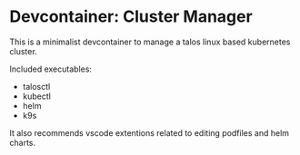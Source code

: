 # Devcontainer: Cluster Manager

This is a minimalist devcontainer to manage a talos linux based kubernetes cluster.

Included executables:

* talosctl
* kubectl
* helm
* k9s

It also recommends vscode extentions related to editing podfiles and helm charts.